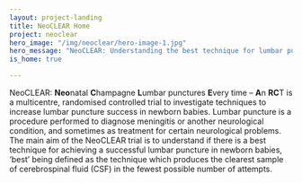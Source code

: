```yaml
---
layout: project-landing
title: NeoCLEAR Home
project: neoclear
hero_image: "/img/neoclear/hero-image-1.jpg"
hero_message: "NeoCLEAR: Understanding the best technique for lumbar puncture in newborn babies"
is_home: true

---
```

NeoCLEAR: **Neo**natal **C**hampagne **L**umbar punctures **E**very time – **A**n **RC**T is a multicentre, randomised controlled trial to investigate techniques to increase lumbar puncture success in newborn babies. Lumbar puncture is a procedure performed to diagnose meningitis or another neurological condition, and sometimes as treatment for certain neurological problems. The main aim of the NeoCLEAR trial is to understand if there is a best technique for achieving a successful lumbar puncture in newborn babies, ‘best’ being defined as the technique which produces the clearest sample of cerebrospinal fluid (CSF) in the fewest possible number of attempts.